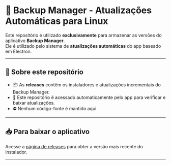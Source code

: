 # 🔄 Backup Manager - Atualizações Automáticas para Linux

Este repositório é utilizado **exclusivamente** para armazenar as versões do aplicativo **Backup Manager**.  
Ele é utilizado pelo sistema de **atualizações automáticas** do app baseado em Electron.

---

## 🚀 Sobre este repositório

- 📦 As **releases** contêm os instaladores e atualizações incrementais do Backup Manager.
- 🔧 Este repositório é acessado automaticamente pelo app para verificar e baixar atualizações.
- ⛔ Nenhum código-fonte é mantido aqui.

---

## 📥 Para baixar o aplicativo

Acesse a [página de releases](https://github.com/Wanderson-rpf/publicBackupManagerRepoLinux/releases) para obter a versão mais recente do instalador.

---


